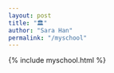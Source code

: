 ```yaml
---
layout: post
title: "🏛"
author: "Sara Han"
permalink: "/myschool"
---
```


{% include myschool.html %}
